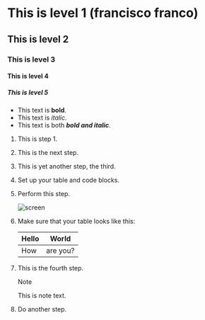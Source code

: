 # This is level 1 (francisco franco)
## This is level 2
### This is level 3
#### This is level 4
##### This is level 5


 *  This text is **bold**.
 *  This text is *italic*.
  * This text is both ***bold and italic***.
1. This is step 1.
1. This is the next step.
1. This is yet another step, the third.
1. Set up your table and code blocks.
1. Perform this step.

   ![screen](https://experienceleague.adobe.com/docs/contributor/assets/adobe_standard_logo.png?lang=es)

1. Make sure that your table looks like this:

   | Hello | World |
   |---|---|
   | How | are you? |

1. This is the fourth step.

   >[!NOTE]
   >
   >This is note text.

1. Do another step.
